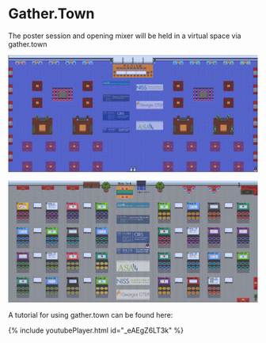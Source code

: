 # Gather.Town

The poster session and opening mixer will be held in a virtual space via gather.town

<img src="assets/mixer_room.JPG" alt="hi" class="inline"/>


![posterroom](/assets/poster_room.JPG)


A tutorial for using gather.town can be found here:


{% include youtubePlayer.html id="_eAEgZ6LT3k" %}
